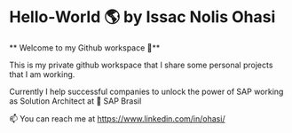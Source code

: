 # Hello-World :earth_americas: by Issac Nolis Ohasi

** Welcome to my Github workspace 👋**

This is my private github workspace that I share some personal projects that I am working.



Currently I help successful companies to unlock the power of SAP working as Solution Architect at :office: SAP Brasil


📫 You can reach me at https://www.linkedin.com/in/ohasi/



